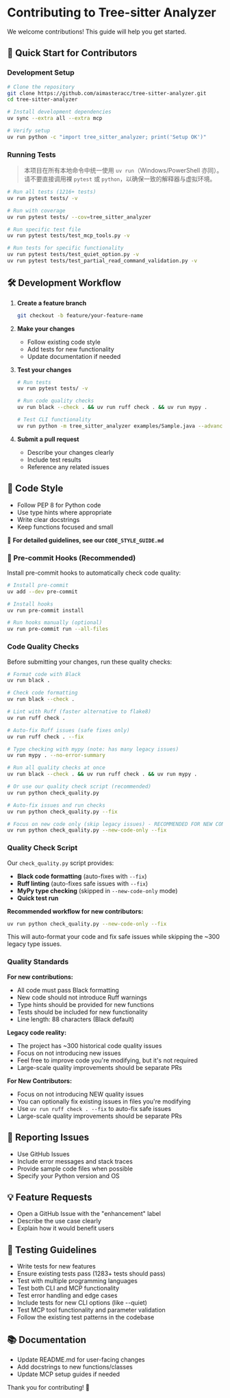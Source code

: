 # Contributing to Tree-sitter Analyzer

We welcome contributions! This guide will help you get started.

## 🚀 Quick Start for Contributors

### Development Setup

```bash
# Clone the repository
git clone https://github.com/aimasteracc/tree-sitter-analyzer.git
cd tree-sitter-analyzer

# Install development dependencies
uv sync --extra all --extra mcp

# Verify setup
uv run python -c "import tree_sitter_analyzer; print('Setup OK')"
```

### Running Tests

> 本项目在所有本地命令中统一使用 `uv run`（Windows/PowerShell 亦同）。请不要直接调用裸 `pytest` 或 `python`，以确保一致的解释器与虚拟环境。

```bash
# Run all tests (1216+ tests)
uv run pytest tests/ -v

# Run with coverage
uv run pytest tests/ --cov=tree_sitter_analyzer

# Run specific test file
uv run pytest tests/test_mcp_tools.py -v

# Run tests for specific functionality
uv run pytest tests/test_quiet_option.py -v
uv run pytest tests/test_partial_read_command_validation.py -v
```

## 🛠️ Development Workflow

1. **Create a feature branch**
   ```bash
   git checkout -b feature/your-feature-name
   ```

2. **Make your changes**
   - Follow existing code style
   - Add tests for new functionality
   - Update documentation if needed

3. **Test your changes**
   ```bash
   # Run tests
   uv run pytest tests/ -v

   # Run code quality checks
   uv run black --check . && uv run ruff check . && uv run mypy .

   # Test CLI functionality
   uv run python -m tree_sitter_analyzer examples/Sample.java --advanced --output-format=text
   ```

4. **Submit a pull request**
   - Describe your changes clearly
   - Include test results
   - Reference any related issues

## 📝 Code Style

- Follow PEP 8 for Python code
- Use type hints where appropriate
- Write clear docstrings
- Keep functions focused and small

📖 **For detailed guidelines, see our `CODE_STYLE_GUIDE.md`**

### 🔧 Pre-commit Hooks (Recommended)

Install pre-commit hooks to automatically check code quality:

```bash
# Install pre-commit
uv add --dev pre-commit

# Install hooks
uv run pre-commit install

# Run hooks manually (optional)
uv run pre-commit run --all-files
```

### Code Quality Checks

Before submitting your changes, run these quality checks:

```bash
# Format code with Black
uv run black .

# Check code formatting
uv run black --check .

# Lint with Ruff (faster alternative to flake8)
uv run ruff check .

# Auto-fix Ruff issues (safe fixes only)
uv run ruff check . --fix

# Type checking with mypy (note: has many legacy issues)
uv run mypy . --no-error-summary

# Run all quality checks at once
uv run black --check . && uv run ruff check . && uv run mypy .

# Or use our quality check script (recommended)
uv run python check_quality.py

# Auto-fix issues and run checks
uv run python check_quality.py --fix

# Focus on new code only (skip legacy issues) - RECOMMENDED FOR NEW CONTRIBUTORS
uv run python check_quality.py --new-code-only --fix
```

### Quality Check Script

Our `check_quality.py` script provides:

- **Black code formatting** (auto-fixes with `--fix`)
- **Ruff linting** (auto-fixes safe issues with `--fix`)
- **MyPy type checking** (skipped in `--new-code-only` mode)
- **Quick test run**

**Recommended workflow for new contributors:**
```bash
uv run python check_quality.py --new-code-only --fix
```

This will auto-format your code and fix safe issues while skipping the ~300 legacy type issues.

### Quality Standards

**For new contributions:**
- All code must pass Black formatting
- New code should not introduce Ruff warnings
- Type hints should be provided for new functions
- Tests should be included for new functionality
- Line length: 88 characters (Black default)

**Legacy code reality:**
- The project has ~300 historical code quality issues
- Focus on not introducing new issues
- Feel free to improve code you're modifying, but it's not required
- Large-scale quality improvements should be separate PRs

**For New Contributors:**
- Focus on not introducing NEW quality issues
- You can optionally fix existing issues in files you're modifying
- Use `uv run ruff check . --fix` to auto-fix safe issues
- Large-scale quality improvements should be separate PRs

## 🐛 Reporting Issues

- Use GitHub Issues
- Include error messages and stack traces
- Provide sample code files when possible
- Specify your Python version and OS

## 💡 Feature Requests

- Open a GitHub Issue with the "enhancement" label
- Describe the use case clearly
- Explain how it would benefit users

## 🧪 Testing Guidelines

- Write tests for new features
- Ensure existing tests pass (1283+ tests should pass)
- Test with multiple programming languages
- Test both CLI and MCP functionality
- Test error handling and edge cases
- Include tests for new CLI options (like --quiet)
- Test MCP tool functionality and parameter validation
- Follow the existing test patterns in the codebase

## 📚 Documentation

- Update README.md for user-facing changes
- Add docstrings to new functions/classes
- Update MCP setup guides if needed

Thank you for contributing! 🎉